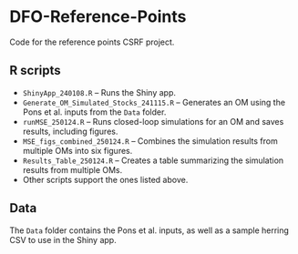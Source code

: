 # DFO-Reference-Points
Code for the reference points CSRF project.

## R scripts  

- `ShinyApp_240108.R` – Runs the Shiny app.
- `Generate_OM_Simulated_Stocks_241115.R` – Generates an OM using the Pons et al. inputs from the `Data` folder.  
- `runMSE_250124.R` – Runs closed-loop simulations for an OM and saves results, including figures.  
- `MSE_figs_combined_250124.R` – Combines the simulation results from multiple OMs into six figures.  
- `Results_Table_250124.R` – Creates a table summarizing the simulation results from multiple OMs.  
- Other scripts support the ones listed above.  

## Data  

The `Data` folder contains the Pons et al. inputs, as well as a sample herring CSV to use in the Shiny app. 
